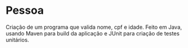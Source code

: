 # Pessoa
Criação de um programa que valida nome, cpf e idade. Feito em Java, usando Maven para build da aplicação e JUnit para criação de testes unitários.
